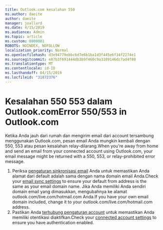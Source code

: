 ```yaml
---
title: Outlook.com kesalahan 550
ms.author: daeite
author: daeite
manager: joallard
ms.date: 4/15/2019
ms.audience: Admin
ms.topic: article
ms.custom: 8000081
ROBOTS: NOINDEX, NOFOLLOW
localization_priority: Normal
ms.openlocfilehash: d3e94779ebbc6d7e6b1ba1d3f445e6f34f2274e1
ms.sourcegitcommit: e87b3f691444db3b9f460c9a3109146dc7ad4f80
ms.translationtype: MT
ms.contentlocale: id-ID
ms.lasthandoff: 04/15/2019
ms.locfileid: "31872376"
---
```

# <a name="error-550553-in-outlookcom"></a><span data-ttu-id="8a016-102">Kesalahan 550 553 dalam Outlook.com</span><span class="sxs-lookup"><span data-stu-id="8a016-102">Error 550/553 in Outlook.com</span></span>

<span data-ttu-id="8a016-103">Ketika Anda jauh dari rumah dan mengirim email dari account tersambung menggunakan Outlook.com, pesan email Anda mungkin kembali dengan 550, 553 atau pesan kesalahan relay-dilarang.</span><span class="sxs-lookup"><span data-stu-id="8a016-103">When you're away from home and send an email from your connected account using Outlook.com, your email message might be returned with a 550, 553, or relay-prohibited error message.</span></span>
1. <span data-ttu-id="8a016-104">Periksa [pengaturan sinkronisasi email](https://go.microsoft.com/fwlink/?linkid=2031283) Anda untuk memastikan Anda alamat dari default adalah sama dengan nama domain email Anda.</span><span class="sxs-lookup"><span data-stu-id="8a016-104">Check your [email sync settings](https://go.microsoft.com/fwlink/?linkid=2031283) to ensure your default from address is the same as your email domain name.</span></span> <span data-ttu-id="8a016-105">Jika Anda memiliki Anda sendiri domain email yang dimasukkan, mengubahnya ke alamat outlook.com/live.com/hotmail.com Anda.</span><span class="sxs-lookup"><span data-stu-id="8a016-105">If you have your own email domain included, change it to your outlook.com/live.com/hotmail.com address.</span></span>
2. <span data-ttu-id="8a016-106">Pastikan Anda [terhubung pengaturan account](https://go.microsoft.com/fwlink/?linkid=875264&clcid=0x409) untuk memastikan Anda memiliki otentikasi diaktifkan.</span><span class="sxs-lookup"><span data-stu-id="8a016-106">Check your [connected account settings](https://go.microsoft.com/fwlink/?linkid=875264&clcid=0x409) to ensure you have authentication enabled.</span></span>